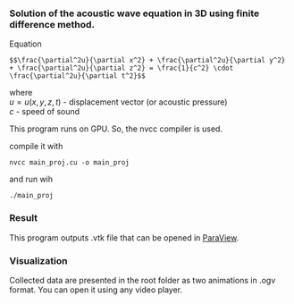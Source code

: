 ### Solution of the acoustic wave equation in 3D using finite difference method.

Equation

	$$\frac{\partial^2u}{\partial x^2} + \frac{\partial^2u}{\partial y^2} + \frac{\partial^2u}{\partial z^2} = \frac{1}{c^2} \cdot \frac{\partial^2u}{\partial t^2}$$
	
where <br />
	$u = u(x,y,z,t)$ - displacement vector (or acoustic pressure) <br />
	$c$ - speed of sound <br />

This program runs on GPU. So, the nvcc compiler is used.

compile it with

```
nvcc main_proj.cu -o main_proj
```

and run wih

```
./main_proj
```

### Result

This program outputs .vtk file that can be opened in [ParaView](https://www.paraview.org/).

### Visualization

Collected data are presented in the root folder as two animations in .ogv format. You can open it using any video player.
